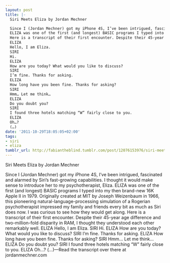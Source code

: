 ```yaml
---
layout: post
title: |-
  Siri Meets Eliza by Jordan Mechner

  Since I (Jordan Mechner) got my iPhone 4S, I’ve been intrigued, fascinated and alarmed by Siri’s fast-growing capabilities. I thought it would make sense to introduce her to my psychotherapist, Eliza.
  ELIZA was one of the first (and longest) BASIC programs I typed into my then brand-new 16K Apple II in 1979. Originally created at MIT by Joseph Weizenbaum in 1966, this pioneering natural-language-processing simulation of a Rogerian psychotherapist impressed my family and friends every bit as much as Siri does now. I was curious to see how they would get along.
  Here is a transcript of their first encounter. Despite their 45-year age difference and two-million-fold disparity in RAM, I thought they understood each other remarkably well.
  ELIZA
  Hello, I am Eliza.
  SIRI
  Hi.
  ELIZA
  How are you today? What would you like to discuss?
  SIRI
  I’m fine. Thanks for asking.
  ELIZA
  How long have you been fine. Thanks for asking?
  SIRI
  Hmm… Let me think…
  ELIZA
  Do you doubt you?
  SIRI
  I found three hotels matching “W” fairly close to you.
  ELIZA
  Oh…?
  (…)
date: '2011-10-29T18:05:05+02:00'
tags:
- siri
- eliza
tumblr_url: http://fabiantheblind.tumblr.com/post/12076153976/siri-meets-eliza-by-jordan-mechner-since-i
---
```

Siri Meets Eliza by Jordan Mechner

Since I (Jordan Mechner) got my iPhone 4S, I’ve been intrigued, fascinated and alarmed by Siri’s fast-growing capabilities. I thought it would make sense to introduce her to my psychotherapist, Eliza.
ELIZA was one of the first (and longest) BASIC programs I typed into my then brand-new 16K Apple II in 1979. Originally created at MIT by Joseph Weizenbaum in 1966, this pioneering natural-language-processing simulation of a Rogerian psychotherapist impressed my family and friends every bit as much as Siri does now. I was curious to see how they would get along.
Here is a transcript of their first encounter. Despite their 45-year age difference and two-million-fold disparity in RAM, I thought they understood each other remarkably well.
ELIZA
Hello, I am Eliza.
SIRI
Hi.
ELIZA
How are you today? What would you like to discuss?
SIRI
I’m fine. Thanks for asking.
ELIZA
How long have you been fine. Thanks for asking?
SIRI
Hmm… Let me think…
ELIZA
Do you doubt you?
SIRI
I found three hotels matching “W” fairly close to you.
ELIZA
Oh…?
(…)—Read the transcript over there at jordanmechner.com
